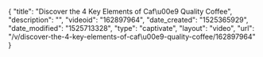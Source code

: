 {
    "title": "Discover the 4 Key Elements of Caf\u00e9 Quality Coffee",
    "description": "",
    "videoid": "162897964",
    "date_created": "1525365929",
    "date_modified": "1525713328",
    "type": "captivate",
    "layout": "video",
    "url": "\/v\/discover-the-4-key-elements-of-caf\u00e9-quality-coffee\/162897964"
}